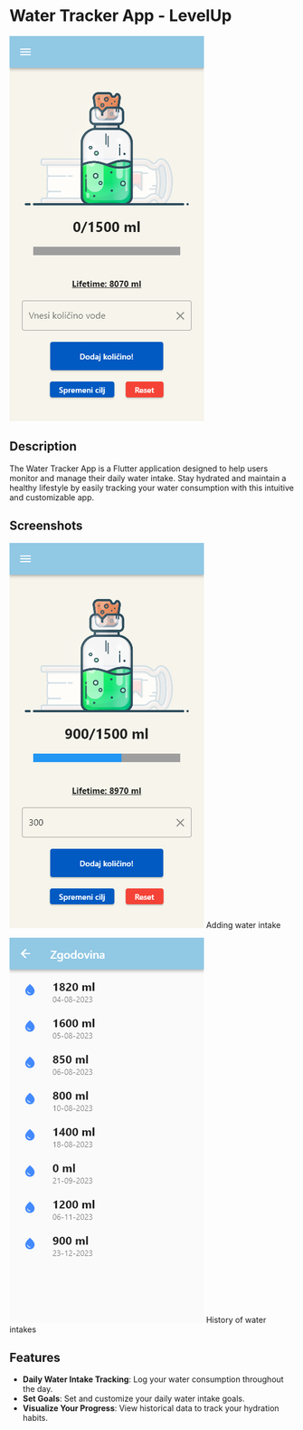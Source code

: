 # Water Tracker App - LevelUp

![App Logo](screenshots/mainPage.png)

## Description

The Water Tracker App is a Flutter application designed to help users monitor and manage their daily water intake. Stay hydrated and maintain a healthy lifestyle by easily tracking your water consumption with this intuitive and customizable app.

## Screenshots

![Screenshot 1](screenshots/addIntake.png)
Adding water intake

![Screenshot 2](screenshots/historyPage.png)
History of water intakes

## Features

- **Daily Water Intake Tracking**: Log your water consumption throughout the day.
- **Set Goals**: Set and customize your daily water intake goals.
- **Visualize Your Progress**: View historical data to track your hydration habits.
